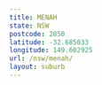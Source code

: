 ```yaml
---
title: MENAH
state: NSW
postcode: 2850
latitude: -32.685033
longitude: 149.602925
url: /nsw/menah/
layout: suburb
---
```

